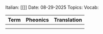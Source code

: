 Italian: [[]]
Date: 08-29-2025
Topics: 
Vocab:

| Term | Pheonics | Translation  |
| ---- | -------- | ------------ |
|      |          |              |
|      |          |              |

